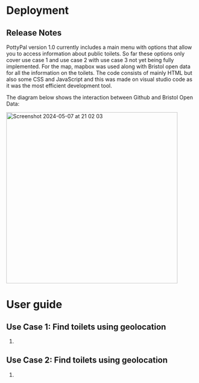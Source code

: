 # Deployment

## Release Notes

PottyPal version 1.0 currently includes a main menu with options that allow you to access information about public toilets. So far these options only cover use case 1 and use case 2 with use case 3 not yet being fully implemented. For the map, mapbox was used along with Bristol open data for all the information on the toilets. The code consists of mainly HTML but also some CSS and JavaScript and this was made on visual studio code as it was the most efficient development tool.

The diagram below shows the interaction between Github and Bristol Open Data:

<img width="454" alt="Screenshot 2024-05-07 at 21 02 03" src="https://github.com/Kendog09/Kendog09.github.io/assets/110036605/fbfe2a03-297c-4465-ba83-4bd11093f3ac">



# User guide

## Use Case 1: Find toilets using geolocation

1.


## Use Case 2: Find toilets using geolocation

1.

